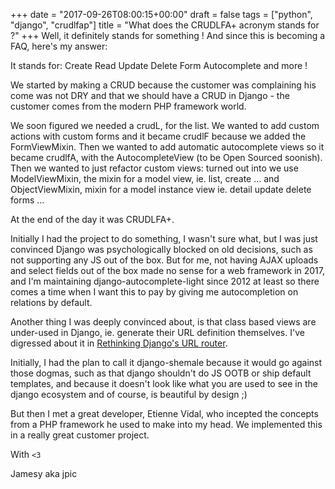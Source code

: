 +++
date = "2017-09-26T08:00:15+00:00"
draft = false
tags = ["python", "django", "crudlfap"]
title = "What does the CRUDLFA+ acronym stands for ?"
+++
Well, it definitely stands for something ! And since this is becoming a FAQ, here's my answer:

It stands for: Create Read Update Delete Form Autocomplete and more !

We started by making a CRUD because the customer was complaining his come was not DRY and that we should have a CRUD in Django - the customer comes from the modern PHP framework world. 

We soon figured we needed a crudL, for the list.
We wanted to add custom actions with custom forms and it became crudlF because we added the FormViewMixin.
Then we wanted to add automatic autocomplete views so it became crudlfA, with the AutocompleteView (to be Open Sourced soonish).
Then we wanted to just refactor custom views: turned out into we use ModelViewMixin, the mixin for a model view, ie. list, create ... and ObjectViewMixin, mixin for a model instance view ie. detail update delete forms ...

At the end of the day it was CRUDLFA+.

Initially I had the project to do something, I wasn't sure what, but I was just convinced Django was psychologically blocked on old decisions, such as not supporting any JS out of the box.
But for me, not having AJAX uploads and select fields out of the box made no sense for a web framework in 2017, and I'm maintaining django-autocomplete-light since 2012 at least so there comes a time when I want this to pay by giving me autocompletion on relations by default.

Another thing I was deeply convinced about, is that class based views are under-used in Django, ie. generate their URL definition themselves. I've digressed about it in [Rethinking Django's URL router](http://blog.yourlabs.org/post/165588642658/rethinking-djangos-url-router).

Initially, I had the plan to call it django-shemale because it would go against those dogmas, such as that django shouldn't do JS OOTB or ship default templates, and because it doesn't look like what you are used to see in the django ecosystem and of course, is beautiful by design ;)

But then I met a great developer, Etienne Vidal, who incepted the concepts from a PHP framework he used to make into my head. We implemented this in a really great customer project.

With `<3`

Jamesy aka jpic
